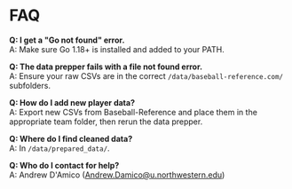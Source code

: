 # FAQ

**Q: I get a "Go not found" error.**  
A: Make sure Go 1.18+ is installed and added to your PATH.

**Q: The data prepper fails with a file not found error.**  
A: Ensure your raw CSVs are in the correct `/data/baseball-reference.com/` subfolders.

**Q: How do I add new player data?**  
A: Export new CSVs from Baseball-Reference and place them in the appropriate team folder, then rerun the data prepper.

**Q: Where do I find cleaned data?**  
A: In `/data/prepared_data/`.

**Q: Who do I contact for help?**  
A: Andrew D'Amico (Andrew.Damico@u.northwestern.edu)